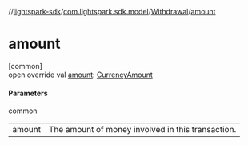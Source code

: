 //[lightspark-sdk](../../../index.md)/[com.lightspark.sdk.model](../index.md)/[Withdrawal](index.md)/[amount](amount.md)

# amount

[common]\
open override val [amount](amount.md): [CurrencyAmount](../-currency-amount/index.md)

#### Parameters

common

| | |
|---|---|
| amount | The amount of money involved in this transaction. |
